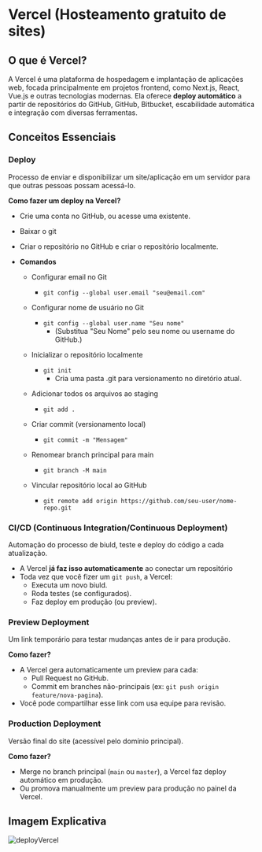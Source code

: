 # Vercel (Hosteamento gratuito de sites)

## O que é Vercel?
A Vercel é uma plataforma de hospedagem e implantação de aplicações web, focada principalmente em projetos frontend, como Next.js, React, Vue.js e outras tecnologias modernas.
Ela oferece **deploy automático** a partir de repositórios do GitHub, GitHub, Bitbucket, escabilidade automática e integração com diversas ferramentas.

## Conceitos Essenciais

### Deploy
Processo de enviar e disponibilizar um site/aplicação em um servidor para que outras pessoas possam acessá-lo.

**Como fazer um deploy na Vercel?**
- Crie uma conta no GitHub, ou acesse uma existente.
  
-  Baixar o git
  
-   Criar o repositório no GitHub e criar o repositório localmente.
   - **Comandos**
      - Configurar email no Git
         - `git config --global user.email "seu@email.com"`
     
      - Configurar nome de usuário no Git
         - `git config --global user.name "Seu nome"`
            - (Substitua "Seu Nome" pelo seu nome ou username do GitHub.)

      - Inicializar o repositório localmente
         - `git init`
            - Cria uma pasta .git para versionamento no diretório atual.

      - Adicionar todos os arquivos ao staging
         - `git add .`
           
      - Criar commit (versionamento local)
         - `git commit -m "Mensagem"`
           
      - Renomear branch principal para main
         - `git branch -M main`
           
      - Vincular repositório local ao GitHub
         - `git remote add origin https://github.com/seu-user/nome-repo.git`


### CI/CD (Continuous Integration/Continuous Deployment)
Automação do processo de biuld, teste e deploy do código a cada atualização.
- A Vercel **já faz isso automaticamente** ao conectar um repositório
- Toda vez que você fizer um `git push`, a Vercel:
  - Executa um novo biuld.
  - Roda testes (se configurados).
  - Faz deploy em produção (ou preview).
 
### Preview Deployment
Um link temporário para testar mudanças antes de ir para produção.

**Como fazer?**
  - A Vercel gera automaticamente um preview para cada:
    - Pull Request no GitHub.
    - Commit em branches não-principais (ex: `git push origin feature/nova-pagina`).
  - Você pode compartilhar esse link com usa equipe para revisão.
 
### Production Deployment
Versão final do site (acessível pelo domínio principal).

**Como fazer?**

- Merge no branch principal (`main` ou `master`), a Vercel faz deploy automático em produção.
- Ou promova manualmente um preview para produção no painel da Vercel.


## Imagem Explicativa

![deployVercel](https://github.com/user-attachments/assets/f80eb937-2032-4ddc-8a61-a1a25f317ad5)
